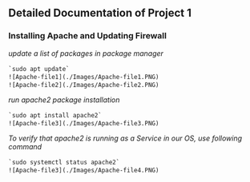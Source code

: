 ## Detailed Documentation of Project 1
### Installing Apache and Updating Firewall

*update a list of packages in package manager*

	`sudo apt update`
    ![Apache-file1](./Images/Apache-file1.PNG)
    ![Apache-file2](./Images/Apache-file2.PNG)
    
*run apache2 package installation*

    `sudo apt install apache2`
    ![Apache-file3](./Images/Apache-file3.PNG)

*To verify that apache2 is running as a Service in our OS, use following command*

    `sudo systemctl status apache2`
    ![Apache-file3](./Images/Apache-file4.PNG)

    